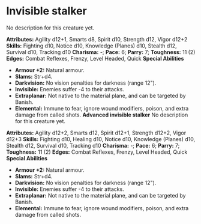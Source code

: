 # Invisible stalker

No description for this creature yet.

**Attributes:** Agility d12+1, Smarts d8, Spirit d10, Strength d12,
Vigor d12+2
**Skills:** Fighting d10, Notice d10, Knowledge (Planes) d10, Stealth
d12, Survival d10, Tracking d10
**Charisma:** -; **Pace:** 6; **Parry:** 7; **Toughness:** 11 (2)
**Edges:** Combat Reflexes, Frenzy, Level Headed, Quick
**Special Abilities**

- **Armour +2:** Natural armour.
- **Slams:** Str+d4.
- **Darkvision:** No vision penalties for darkness (range 12").
- **Invisible:** Enemies suffer -4 to their attacks.
- **Extraplanar:** Not native to the material plane, and can be targeted
by Banish.
- **Elemental:** Immune to fear, ignore wound modifiers, poison, and
extra damage from called shots.
**Advanced invisible stalker**
No description for this creature yet.

**Attributes:** Agility d12+2, Smarts d12, Spirit d12+1, Strength d12+2,
Vigor d12+3
**Skills:** Fighting d10, Healing d10, Notice d10, Knowledge (Planes)
d10, Stealth d12, Survival d10, Tracking d10
**Charisma:** -; **Pace:** 6; **Parry:** 7; **Toughness:** 11 (2)
**Edges:** Combat Reflexes, Frenzy, Level Headed, Quick
**Special Abilities**

- **Armour +2:** Natural armour.
- **Slams:** Str+d4.
- **Darkvision:** No vision penalties for darkness (range 12").
- **Invisible:** Enemies suffer -4 to their attacks.
- **Extraplanar:** Not native to the material plane, and can be targeted
by Banish.
- **Elemental:** Immune to fear, ignore wound modifiers, poison, and
extra damage from called shots.
